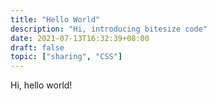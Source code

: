 ```yaml
---
title: "Hello World"
description: "Hi, introducing bitesize code"
date: 2021-07-13T16:32:39+08:00
draft: false
topic: ["sharing", "CSS"]
---
```

Hi, hello world!